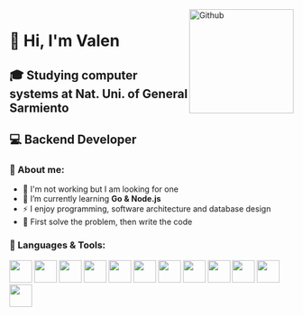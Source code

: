 <img width="185" align="right" alt="Github" src="https://media.npr.org/assets/img/2023/01/14/this-is-fine_sq-0bd6d8072e991dc4708be3668cd480ae7df18a11-s800-c85.jpg" />

# 👋 Hi, I'm Valen
## 🎓 Studying computer systems at Nat. Uni. of General Sarmiento
## 💻 Backend Developer 

### 👾 About me:  
- 🔭 I'm not working but I am looking for one  
- 🌱 I’m currently learning **Go & Node.js**  
- ⚡ I enjoy programming, software architecture and database design  
- 🤍 First solve the problem, then write the code  

<div aling="left">
<h3>🔨 Languages & Tools:</h3/
  <div>
  <img id="python" src="https://devicon-website.vercel.app/api/python/plain.svg" width="40" />
  
  <img id="java" src="https://devicon-website.vercel.app/api/java/plain.svg" width="40" />
  
  <img id="nodejs" src="https://devicon-website.vercel.app/api/nodejs/plain.svg" width="40" />
  <img id="express" src="https://devicon-website.vercel.app/api/express/original.svg?color=%237A7A7A" width="40" />
  
  <img id="typescript" src="https://devicon-website.vercel.app/api/typescript/plain.svg" width="40" />
  <img id="nestjs" src="https://devicon-website.vercel.app/api/nestjs/plain.svg" width="40" />

  <img id="go" src="https://devicon-website.vercel.app/api/go/plain.svg?color=%2300ACD7" width="40" />

  <img id="postgresql" src="https://devicon-website.vercel.app/api/postgresql/plain.svg" width="40" />
  <img id="mongodb" src="https://devicon-website.vercel.app/api/mongodb/plain.svg" width="40" />

  <img id="docker" src="https://devicon-website.vercel.app/api/docker/plain.svg" width="40" />
  
  <img id="git" src="https://devicon-website.vercel.app/api/git/plain.svg" width="40" />
  <img id="ubuntu" src="https://devicon-website.vercel.app/api/ubuntu/plain.svg" width="40" />
  </div>
</div>
